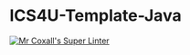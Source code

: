 # ICS4U-Template-Java
[![Mr Coxall's Super Linter](https://github.com/Yiyun-Qin/ICS4U-UnitX-XX-Java/workflows/Mr%20Coxall's%20Super%20Linter/badge.svg)](https://github.com/Yiyun-Qin/ICS4U-UnitX-XX-Java/actions/)
